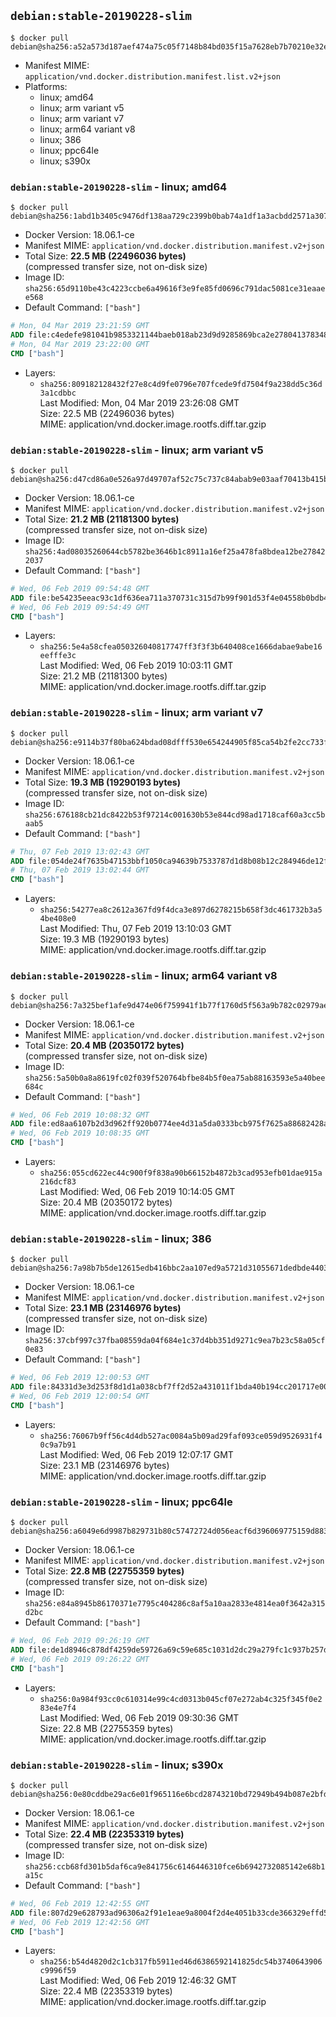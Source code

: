 ## `debian:stable-20190228-slim`

```console
$ docker pull debian@sha256:a52a573d187aef474a75c05f7148b84bd035f15a7628eb7b70210e32e5293adb
```

-	Manifest MIME: `application/vnd.docker.distribution.manifest.list.v2+json`
-	Platforms:
	-	linux; amd64
	-	linux; arm variant v5
	-	linux; arm variant v7
	-	linux; arm64 variant v8
	-	linux; 386
	-	linux; ppc64le
	-	linux; s390x

### `debian:stable-20190228-slim` - linux; amd64

```console
$ docker pull debian@sha256:1abd1b3405c9476df138aa729c2399b0bab74a1df1a3acbdd2571a307ef8f416
```

-	Docker Version: 18.06.1-ce
-	Manifest MIME: `application/vnd.docker.distribution.manifest.v2+json`
-	Total Size: **22.5 MB (22496036 bytes)**  
	(compressed transfer size, not on-disk size)
-	Image ID: `sha256:65d9110be43c4223ccbe6a49616f3e9fe85fd0696c791dac5081ce31eaaee568`
-	Default Command: `["bash"]`

```dockerfile
# Mon, 04 Mar 2019 23:21:59 GMT
ADD file:c4edefe981041b9853321144baeb018ab23d9d9285869bca2e278041378348b5 in / 
# Mon, 04 Mar 2019 23:22:00 GMT
CMD ["bash"]
```

-	Layers:
	-	`sha256:809182128432f27e8c4d9fe0796e707fcede9fd7504f9a238dd5c36d3a1cdbbc`  
		Last Modified: Mon, 04 Mar 2019 23:26:08 GMT  
		Size: 22.5 MB (22496036 bytes)  
		MIME: application/vnd.docker.image.rootfs.diff.tar.gzip

### `debian:stable-20190228-slim` - linux; arm variant v5

```console
$ docker pull debian@sha256:d47cd86a0e526a97d49707af52c75c737c84abab9e03aaf70413b415b05e4500
```

-	Docker Version: 18.06.1-ce
-	Manifest MIME: `application/vnd.docker.distribution.manifest.v2+json`
-	Total Size: **21.2 MB (21181300 bytes)**  
	(compressed transfer size, not on-disk size)
-	Image ID: `sha256:4ad08035260644cb5782be3646b1c8911a16ef25a478fa8bdea12be278422037`
-	Default Command: `["bash"]`

```dockerfile
# Wed, 06 Feb 2019 09:54:48 GMT
ADD file:be54235eeac93c1df636ea711a370731c315d7b99f901d53f4e04558b0bdb485 in / 
# Wed, 06 Feb 2019 09:54:49 GMT
CMD ["bash"]
```

-	Layers:
	-	`sha256:5e4a58cfea050326040817747ff3f3f3b640408ce1666dabae9abe16eefffe3c`  
		Last Modified: Wed, 06 Feb 2019 10:03:11 GMT  
		Size: 21.2 MB (21181300 bytes)  
		MIME: application/vnd.docker.image.rootfs.diff.tar.gzip

### `debian:stable-20190228-slim` - linux; arm variant v7

```console
$ docker pull debian@sha256:e9114b37f80ba624bdad08dfff530e654244905f85ca54b2fe2cc733f31849e5
```

-	Docker Version: 18.06.1-ce
-	Manifest MIME: `application/vnd.docker.distribution.manifest.v2+json`
-	Total Size: **19.3 MB (19290193 bytes)**  
	(compressed transfer size, not on-disk size)
-	Image ID: `sha256:676188cb21dc8422b53f97214c001630b53e844cd98ad1718caf60a3cc5baab5`
-	Default Command: `["bash"]`

```dockerfile
# Thu, 07 Feb 2019 13:02:43 GMT
ADD file:054de24f7635b47153bbf1050ca94639b7533787d1d8b08b12c284946de12f9f in / 
# Thu, 07 Feb 2019 13:02:44 GMT
CMD ["bash"]
```

-	Layers:
	-	`sha256:54277ea8c2612a367fd9f4dca3e897d6278215b658f3dc461732b3a54be408e0`  
		Last Modified: Thu, 07 Feb 2019 13:10:03 GMT  
		Size: 19.3 MB (19290193 bytes)  
		MIME: application/vnd.docker.image.rootfs.diff.tar.gzip

### `debian:stable-20190228-slim` - linux; arm64 variant v8

```console
$ docker pull debian@sha256:7a325bef1afe9d474e06f759941f1b77f1760d5f563a9b782c02979ae95db852
```

-	Docker Version: 18.06.1-ce
-	Manifest MIME: `application/vnd.docker.distribution.manifest.v2+json`
-	Total Size: **20.4 MB (20350172 bytes)**  
	(compressed transfer size, not on-disk size)
-	Image ID: `sha256:5a50b0a8a8619fc02f039f520764bfbe84b5f0ea75ab88163593e5a40bee684c`
-	Default Command: `["bash"]`

```dockerfile
# Wed, 06 Feb 2019 10:08:32 GMT
ADD file:ed8aa6107b2d3d962ff920b0774ee4d31a5da0333bcb975f7625a88682428abb in / 
# Wed, 06 Feb 2019 10:08:35 GMT
CMD ["bash"]
```

-	Layers:
	-	`sha256:055cd622ec44c900f9f838a90b66152b4872b3cad953efb01dae915a216dcf83`  
		Last Modified: Wed, 06 Feb 2019 10:14:05 GMT  
		Size: 20.4 MB (20350172 bytes)  
		MIME: application/vnd.docker.image.rootfs.diff.tar.gzip

### `debian:stable-20190228-slim` - linux; 386

```console
$ docker pull debian@sha256:7a98b7b5de12615edb416bbc2aa107ed9a5721d31055671dedbde44038a54c11
```

-	Docker Version: 18.06.1-ce
-	Manifest MIME: `application/vnd.docker.distribution.manifest.v2+json`
-	Total Size: **23.1 MB (23146976 bytes)**  
	(compressed transfer size, not on-disk size)
-	Image ID: `sha256:37cbf997c37fba08559da04f684e1c37d4bb351d9271c9ea7b23c58a05cf0e83`
-	Default Command: `["bash"]`

```dockerfile
# Wed, 06 Feb 2019 12:00:53 GMT
ADD file:84331d3e3d253f8d1d1a038cbf7ff2d52a431011f1bda40b194cc201717e0046 in / 
# Wed, 06 Feb 2019 12:00:54 GMT
CMD ["bash"]
```

-	Layers:
	-	`sha256:76067b9ff56c4d4db527ac0084a5b09ad29faf093ce059d9526931f40c9a7b91`  
		Last Modified: Wed, 06 Feb 2019 12:07:17 GMT  
		Size: 23.1 MB (23146976 bytes)  
		MIME: application/vnd.docker.image.rootfs.diff.tar.gzip

### `debian:stable-20190228-slim` - linux; ppc64le

```console
$ docker pull debian@sha256:a6049e6d9987b829731b80c57472724d056eacf6d396069775159d88348d7105
```

-	Docker Version: 18.06.1-ce
-	Manifest MIME: `application/vnd.docker.distribution.manifest.v2+json`
-	Total Size: **22.8 MB (22755359 bytes)**  
	(compressed transfer size, not on-disk size)
-	Image ID: `sha256:e84a8945b86170371e7795c404286c8af5a10aa2833e4814ea0f3642a315d2bc`
-	Default Command: `["bash"]`

```dockerfile
# Wed, 06 Feb 2019 09:26:19 GMT
ADD file:de1d8946c878df4259de59726a69c59e685c1031d2dc29a279fc1c937b257d6e in / 
# Wed, 06 Feb 2019 09:26:22 GMT
CMD ["bash"]
```

-	Layers:
	-	`sha256:0a984f93cc0c610314e99c4cd0313b045cf07e272ab4c325f345f0e283e4e7f4`  
		Last Modified: Wed, 06 Feb 2019 09:30:36 GMT  
		Size: 22.8 MB (22755359 bytes)  
		MIME: application/vnd.docker.image.rootfs.diff.tar.gzip

### `debian:stable-20190228-slim` - linux; s390x

```console
$ docker pull debian@sha256:0e80cddbe29ac6e01f965116e6bcd28743210bd72949b494b087e2bfd307dfce
```

-	Docker Version: 18.06.1-ce
-	Manifest MIME: `application/vnd.docker.distribution.manifest.v2+json`
-	Total Size: **22.4 MB (22353319 bytes)**  
	(compressed transfer size, not on-disk size)
-	Image ID: `sha256:ccb68fd301b5daf6ca9e841756c6146446310fce6b6942732085142e68b1a15c`
-	Default Command: `["bash"]`

```dockerfile
# Wed, 06 Feb 2019 12:42:55 GMT
ADD file:807d29e628793ad96306a2f91e1eae9a8004f2d4e4051b33cde366329effd55c in / 
# Wed, 06 Feb 2019 12:42:56 GMT
CMD ["bash"]
```

-	Layers:
	-	`sha256:b54d4820d2c1cb317fb5911ed46d6386592141825dc54b3740643906c9996f59`  
		Last Modified: Wed, 06 Feb 2019 12:46:32 GMT  
		Size: 22.4 MB (22353319 bytes)  
		MIME: application/vnd.docker.image.rootfs.diff.tar.gzip

